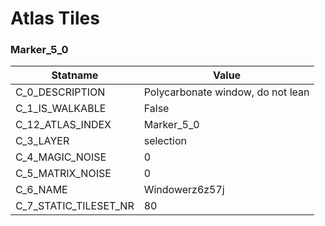 

# Atlas Tiles





### Marker_5_0
| Statname | Value | 
|  --  |  --  | 
| C_0_DESCRIPTION | Polycarbonate window, do not lean | 
| C_1_IS_WALKABLE | False | 
| C_12_ATLAS_INDEX | Marker_5_0 | 
| C_3_LAYER | selection | 
| C_4_MAGIC_NOISE | 0 | 
| C_5_MATRIX_NOISE | 0 | 
| C_6_NAME | Windowerz6z57j | 
| C_7_STATIC_TILESET_NR | 80 | 


